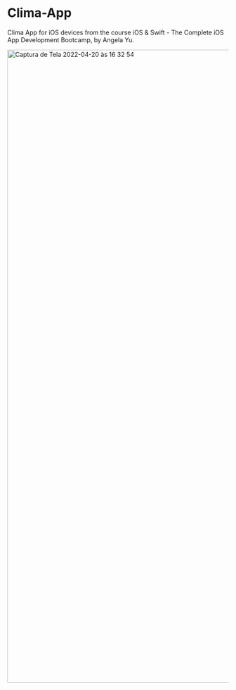 # Clima-App
Clima App for iOS devices from the course iOS &amp; Swift - The Complete iOS App Development Bootcamp, by Angela Yu.




<img width="1440" alt="Captura de Tela 2022-04-20 às 16 32 54" src="https://user-images.githubusercontent.com/86902837/164308682-95ac4df2-2b1e-47d1-9090-d413e5433017.png">
